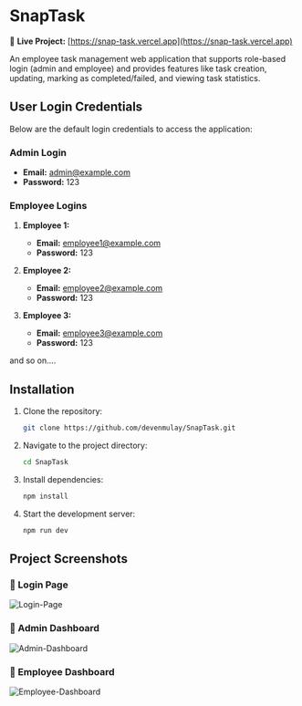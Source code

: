 # SnapTask

🔗 **Live Project:** [https://snap-task.vercel.app](https://snap-task.vercel.app)

An employee task management web application that supports role-based login (admin and employee) and provides features like task creation, updating, marking as completed/failed, and viewing task statistics.

## User Login Credentials

Below are the default login credentials to access the application:

### Admin Login
- **Email:** admin@example.com
- **Password:** 123

### Employee Logins
1. **Employee 1:**
   - **Email:** employee1@example.com
   - **Password:** 123

2. **Employee 2:**
   - **Email:** employee2@example.com
   - **Password:** 123

3. **Employee 3:**
   - **Email:** employee3@example.com
   - **Password:** 123

and so on....

## Installation
1. Clone the repository:
   ```bash
   git clone https://github.com/devenmulay/SnapTask.git
   ```
2. Navigate to the project directory:
   ```bash
   cd SnapTask
   ```
3. Install dependencies:
   ```bash
   npm install
   ```
4. Start the development server:
   ```bash
   npm run dev
   ```

## Project Screenshots

### 📌 Login Page
![Login-Page](https://github.com/user-attachments/assets/272fca4d-8426-4b03-b9dd-13c1401a61b5)

### 📌 Admin Dashboard
![Admin-Dashboard](https://github.com/user-attachments/assets/9e3a4d70-fd38-41b2-8204-6e27160dbf14)

### 📌 Employee Dashboard
![Employee-Dashboard](https://github.com/user-attachments/assets/ee92c77d-494b-46e2-9959-bbbb48c565df)


